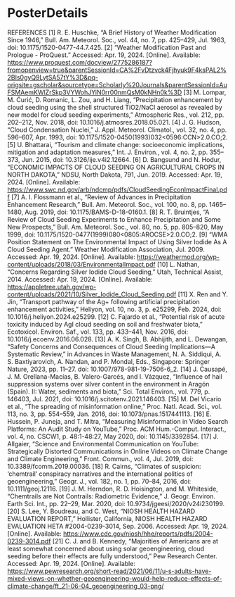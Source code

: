 # PosterDetails
REFERENCES
[1]	R. E. Huschke, “A Brief History of Weather Modification Since 1946,” Bull. Am. Meteorol. Soc., vol. 44, no. 7, pp. 425–429, Jul. 1963, doi: 10.1175/1520-0477-44.7.425.
[2]	“Weather Modification Past and Prologue - ProQuest.” Accessed: Apr. 19, 2024. [Online]. Available: https://www.proquest.com/docview/2775286187?fromopenview=true&parentSessionId=CA%2FvDtzvck4Fjhyuk9F4ksPAL2%2BIs0gyQ9LytSA57tY%3D&pq-origsite=gscholar&sourcetype=Scholarly%20Journals&parentSessionId=AuFSMAemKWlZrSkp3VYWohJYiN0rr00nmQsM0kNHn0k%3D
[3]	M. Lompar, M. Ćurić, D. Romanic, L. Zou, and H. Liang, “Precipitation enhancement by cloud seeding using the shell structured TiO2/NaCl aerosol as revealed by new model for cloud seeding experiments,” Atmospheric Res., vol. 212, pp. 202–212, Nov. 2018, doi: 10.1016/j.atmosres.2018.05.021.
[4]	J. G. Hudson, “Cloud Condensation Nuclei,” J. Appl. Meteorol. Climatol., vol. 32, no. 4, pp. 596–607, Apr. 1993, doi: 10.1175/1520-0450(1993)032<0596:CCN>2.0.CO;2.
[5]	U. Bhattarai, “Tourism and climate change: socioeconomic implications, mitigation and adaptation measures,” Int. J. Environ., vol. 4, no. 2, pp. 355–373, Jun. 2015, doi: 10.3126/ije.v4i2.12664.
[6]	D. Bangsund and N. Hodur, “ECONOMIC IMPACTS OF CLOUD SEEDING ON AGRICULTURAL CROPS IN NORTH DAKOTA,” NDSU, North Dakota, 791, Jun. 2019. Accessed: Apr. 19, 2024. [Online]. Available: https://www.swc.nd.gov/arb/ndcmp/pdfs/CloudSeedingEconImpactFinal.pdf
[7]	A. I. Flossmann et al., “Review of Advances in Precipitation Enhancement Research,” Bull. Am. Meteorol. Soc., vol. 100, no. 8, pp. 1465–1480, Aug. 2019, doi: 10.1175/BAMS-D-18-0160.1.
[8]	R. T. Bruintjes, “A Review of Cloud Seeding Experiments to Enhance Precipitation and Some New Prospects,” Bull. Am. Meteorol. Soc., vol. 80, no. 5, pp. 805–820, May 1999, doi: 10.1175/1520-0477(1999)080<0805:AROCSE>2.0.CO;2.
[9]	“WMA Position Statement on The Environmental Impact of Using Silver Iodide As A Cloud Seeding Agent.” Weather Modification Association, Jul. 2009. Accessed: Apr. 19, 2024. [Online]. Available: https://weathermod.org/wp-content/uploads/2018/03/EnvironmentalImpact.pdf
[10]	L. Nathan, “Concerns Regarding Silver Iodide Cloud Seeding,” Utah, Technical Assist, 2014. Accessed: Apr. 19, 2024. [Online]. Available: https://appletree.utah.gov/wp-content/uploads/2021/10/Silver_Iodide_Cloud_Seeding.pdf
[11]	X. Ren and Y. Jin, “Transport pathway of the Ag+ following artificial precipitation enhancement activities,” Heliyon, vol. 10, no. 3, p. e25299, Feb. 2024, doi: 10.1016/j.heliyon.2024.e25299.
[12]	C. Fajardo et al., “Potential risk of acute toxicity induced by AgI cloud seeding on soil and freshwater biota,” Ecotoxicol. Environ. Saf., vol. 133, pp. 433–441, Nov. 2016, doi: 10.1016/j.ecoenv.2016.06.028.
[13]	A. K. Singh, B. Abhijith, and L. Dewangan, “Safety Concerns and Consequences of Cloud Seeding Implications—A Systematic Review,” in Advances in Waste Management, N. A. Siddiqui, A. S. Baxtiyarovich, A. Nandan, and P. Mondal, Eds., Singapore: Springer Nature, 2023, pp. 11–27. doi: 10.1007/978-981-19-7506-6_2.
[14]	J. Causapé, J. M. Orellana-Macías, B. Valero-Garcés, and I. Vázquez, “Influence of hail suppression systems over silver content in the environment in Aragón (Spain). II: Water, sediments and biota,” Sci. Total Environ., vol. 779, p. 146403, Jul. 2021, doi: 10.1016/j.scitotenv.2021.146403.
[15]	M. Del Vicario et al., “The spreading of misinformation online,” Proc. Natl. Acad. Sci., vol. 113, no. 3, pp. 554–559, Jan. 2016, doi: 10.1073/pnas.1517441113.
[16]	E. Hussein, P. Juneja, and T. Mitra, “Measuring Misinformation in Video Search Platforms: An Audit Study on YouTube,” Proc. ACM Hum.-Comput. Interact., vol. 4, no. CSCW1, p. 48:1-48:27, May 2020, doi: 10.1145/3392854.
[17]	J. Allgaier, “Science and Environmental Communication on YouTube: Strategically Distorted Communications in Online Videos on Climate Change and Climate Engineering,” Front. Commun., vol. 4, Jul. 2019, doi: 10.3389/fcomm.2019.00036.
[18]	R. Cairns, “Climates of suspicion: ‘chemtrail’ conspiracy narratives and the international politics of geoengineering,” Geogr. J., vol. 182, no. 1, pp. 70–84, 2016, doi: 10.1111/geoj.12116.
[19]	J. M. Herndon, R. D. Hoisington, and M. Whiteside, “Chemtrails are Not Contrails: Radiometric Evidence,” J. Geogr. Environ. Earth Sci. Int., pp. 22–29, Mar. 2020, doi: 10.9734/jgeesi/2020/v24i230199.
[20]	S. Lee, Y. Boudreau, and C. West, “NIOSH HEALTH HAZARD EVALUATION REPORT,” Hollister, California, NIOSH HEALTH HAZARD EVALUATION HETA #2004-0239-3014, Sep. 2006. Accessed: Apr. 19, 2024. [Online]. Available: https://www.cdc.gov/niosh/hhe/reports/pdfs/2004-0239-3014.pdf
[21]	C. J. and B. Kennedy, “Majorities of Americans are at least somewhat concerned about using solar geoengineering, cloud seeding before their effects are fully understood,” Pew Research Center. Accessed: Apr. 19, 2024. [Online]. Available: https://www.pewresearch.org/short-read/2021/06/11/u-s-adults-have-mixed-views-on-whether-geoengineering-would-help-reduce-effects-of-climate-change/ft_21-06-04_geoengineering_03-png/
